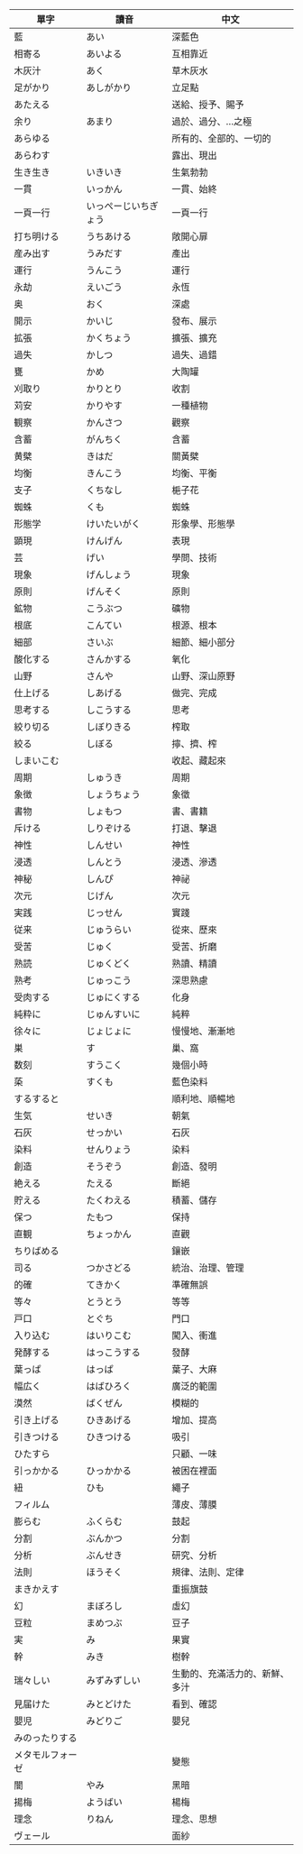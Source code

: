 |單字|讀音|中文|
|---|---|---|
|藍|あい|深藍色|
|相寄る|あいよる|互相靠近|
|木灰汁|あく|草木灰水|
|足がかり|あしがかり|立足點|
|あたえる||送給、授予、賜予|
|余り|あまり|過於、過分、…之極|
|あらゆる||所有的、全部的、一切的|
|あらわす||露出、現出|
|生き生き|いきいき|生氣勃勃|
|一貫|いっかん|一貫、始終|
|一頁一行|いっぺーじいちぎょう|一頁一行|
|打ち明ける|うちあける|敞開心扉|
|産み出す|うみだす|產出|
|運行|うんこう|運行|
|永劫|えいごう|永恆|
|奥|おく|深處|
|開示|かいじ|發布、展示|
|拡張|かくちょう|擴張、擴充|
|過失|かしつ|過失、過錯|
|甕|かめ|大陶罐|
|刈取り|かりとり|收割|
|苅安|かりやす|一種植物|
|観察|かんさつ|觀察|
|含蓄|がんちく|含蓄|
|黄檗|きはだ|關黃檗|
|均衡|きんこう|均衡、平衡|
|支子|くちなし|梔子花|
|蜘蛛|くも|蜘蛛|
|形態学|けいたいがく|形象學、形態學|
|顕現|けんげん|表現|
|芸|げい|學問、技術|
|現象|げんしょう|現象|
|原則|げんそく|原則|
|鉱物|こうぶつ|礦物|
|根底|こんてい|根源、根本|
|細部|さいぶ|細節、細小部分|
|酸化する|さんかする|氧化|
|山野|さんや|山野、深山原野|
|仕上げる|しあげる|做完、完成|
|思考する|しこうする|思考|
|絞り切る|しぼりきる|榨取|
|絞る|しぼる|擰、擠、榨|
|しまいこむ||收起、藏起來|
|周期|しゅうき|周期|
|象徴|しょうちょう|象徵|
|書物|しょもつ|書、書籍|
|斥ける|しりぞける|打退、擊退|
|神性|しんせい|神性|
|浸透|しんとう|浸透、滲透|
|神秘|しんぴ|神祕|
|次元|じげん|次元|
|実践|じっせん|實踐|
|従来|じゅうらい|從來、歷來|
|受苦|じゅく|受苦、折磨|
|熟読|じゅくどく|熟讀、精讀|
|熟考|じゅっこう|深思熟慮|
|受肉する|じゅにくする|化身|
|純粋に|じゅんすいに|純粹|
|徐々に|じょじょに|慢慢地、漸漸地|
|巣|す|巢、窩|
|数刻|すうこく|幾個小時|
|蒅|すくも|藍色染料|
|するすると||順利地、順暢地|
|生気|せいき|朝氣|
|石灰|せっかい|石灰|
|染料|せんりょう|染料|
|創造|そうぞう|創造、發明|
|絶える|たえる|斷絕|
|貯える|たくわえる|積蓄、儲存|
|保つ|たもつ|保持|
|直観|ちょっかん|直觀|
|ちりばめる||鑲嵌|
|司る|つかさどる|統治、治理、管理|
|的確|てきかく|準確無誤|
|等々|とうとう|等等|
|戸口|とぐち|門口|
|入り込む|はいりこむ|闖入、衝進|
|発酵する|はっこうする|發酵|
|葉っぱ|はっぱ|葉子、大麻|
|幅広く|はばひろく|廣泛的範圍|
|漠然|ばくぜん|模糊的|
|引き上げる|ひきあげる|增加、提高|
|引きつける|ひきつける|吸引|
|ひたすら||只顧、一味|
|引っかかる|ひっかかる|被困在裡面|
|紐|ひも|繩子|
|フィルム||薄皮、薄膜|
|膨らむ|ふくらむ|鼓起|
|分割|ぶんかつ|分割|
|分析|ぶんせき|研究、分析|
|法則|ほうそく|規律、法則、定律|
|まきかえす||重振旗鼓|
|幻|まぼろし|虛幻|
|豆粒|まめつぶ|豆子|
|実|み|果實|
|幹|みき|樹幹|
|瑞々しい|みずみずしい|生動的、充滿活力的、新鮮、多汁|
|見届けた|みとどけた|看到、確認|
|嬰児|みどりご|嬰兒|
|みのったりする|||
|メタモルフォーゼ||變態|
|闇|やみ|黑暗|
|揚梅|ようばい|楊梅|
|理念|りねん|理念、思想|
|ヴェール||面紗|

